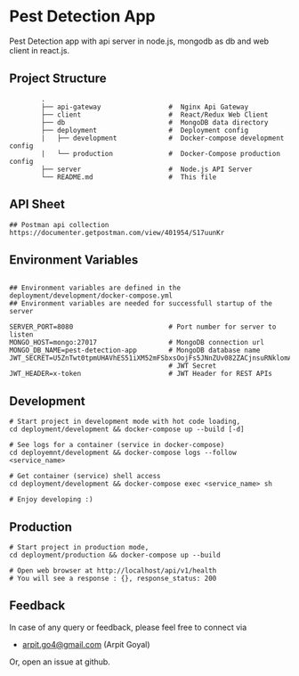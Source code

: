 

# Pest Detection App
Pest Detection app with api server in node.js, mongodb as db and web client in react.js.

## Project Structure
```
        .
        ├── api-gateway                 #  Nginx Api Gateway
        ├── client                      #  React/Redux Web Client
        ├── db                          #  MongoDB data directory
        ├── deployment                  #  Deployment config
        |   ├── development             #  Docker-compose development config
        |   └── production              #  Docker-Compose production config
        ├── server                      #  Node.js API Server
        └── README.md                   #  This file
```

## API Sheet
```
## Postman api collection
https://documenter.getpostman.com/view/401954/S17uunKr

```

## Environment Variables
```

## Environment variables are defined in the deployment/development/docker-compose.yml
## Environment variables are needed for successfull startup of the server

SERVER_PORT=8080                        # Port number for server to listen
MONGO_HOST=mongo:27017                  # MongoDB connection url
MONGO_DB_NAME=pest-detection-app        # MongoDB database name
JWT_SECRET=U5ZnTwt0tpmUHAVhES51iXM52mFSbxsOojFs5JNnZUv082ZACjnsuRNklomA
                                        # JWT Secret
JWT_HEADER=x-token                      # JWT Header for REST APIs

```


## Development
```
# Start project in development mode with hot code loading,
cd deployment/development && docker-compose up --build [-d]

# See logs for a container (service in docker-compose)
cd deployemnt/development && docker-compose logs --follow <service_name>

# Get container (service) shell access
cd deployment/development && docker-compose exec <service_name> sh

# Enjoy developing :)
```

## Production
```
# Start project in production mode,
cd deployment/production && docker-compose up --build

# Open web browser at http://localhost/api/v1/health
# You will see a response : {}, response_status: 200
```


## Feedback
In case of any query or feedback, please feel free to connect via
* arpit.go4@gmail.com (Arpit Goyal)

Or, open an issue at github.